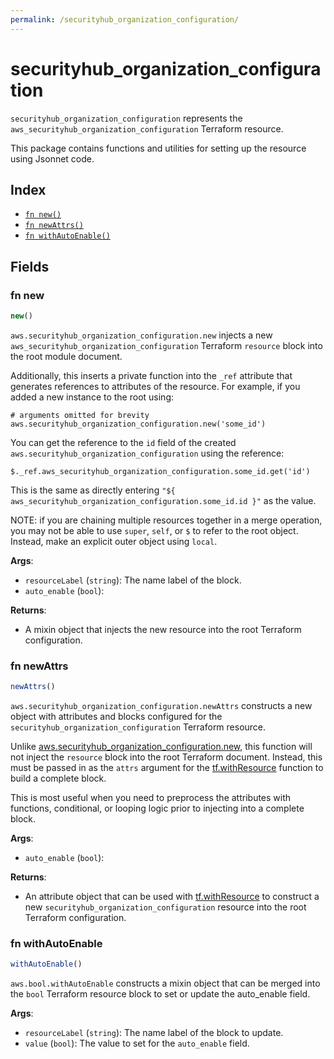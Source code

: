 ```yaml
---
permalink: /securityhub_organization_configuration/
---
```


# securityhub_organization_configuration

`securityhub_organization_configuration` represents the `aws_securityhub_organization_configuration` Terraform resource.



This package contains functions and utilities for setting up the resource using Jsonnet code.


## Index

* [`fn new()`](#fn-new)
* [`fn newAttrs()`](#fn-newattrs)
* [`fn withAutoEnable()`](#fn-withautoenable)

## Fields

### fn new

```ts
new()
```


`aws.securityhub_organization_configuration.new` injects a new `aws_securityhub_organization_configuration` Terraform `resource`
block into the root module document.

Additionally, this inserts a private function into the `_ref` attribute that generates references to attributes of the
resource. For example, if you added a new instance to the root using:

    # arguments omitted for brevity
    aws.securityhub_organization_configuration.new('some_id')

You can get the reference to the `id` field of the created `aws.securityhub_organization_configuration` using the reference:

    $._ref.aws_securityhub_organization_configuration.some_id.get('id')

This is the same as directly entering `"${ aws_securityhub_organization_configuration.some_id.id }"` as the value.

NOTE: if you are chaining multiple resources together in a merge operation, you may not be able to use `super`, `self`,
or `$` to refer to the root object. Instead, make an explicit outer object using `local`.

**Args**:
  - `resourceLabel` (`string`): The name label of the block.
  - `auto_enable` (`bool`): 

**Returns**:
- A mixin object that injects the new resource into the root Terraform configuration.


### fn newAttrs

```ts
newAttrs()
```


`aws.securityhub_organization_configuration.newAttrs` constructs a new object with attributes and blocks configured for the `securityhub_organization_configuration`
Terraform resource.

Unlike [aws.securityhub_organization_configuration.new](#fn-securityhuborganizationconfigurationnew), this function will not inject the `resource`
block into the root Terraform document. Instead, this must be passed in as the `attrs` argument for the
[tf.withResource](https://github.com/tf-libsonnet/core/tree/main/docs#fn-withresource) function to build a complete block.

This is most useful when you need to preprocess the attributes with functions, conditional, or looping logic prior to
injecting into a complete block.

**Args**:
  - `auto_enable` (`bool`): 

**Returns**:
  - An attribute object that can be used with [tf.withResource](https://github.com/tf-libsonnet/core/tree/main/docs#fn-withresource) to construct a new `securityhub_organization_configuration` resource into the root Terraform configuration.


### fn withAutoEnable

```ts
withAutoEnable()
```

`aws.bool.withAutoEnable` constructs a mixin object that can be merged into the `bool`
Terraform resource block to set or update the auto_enable field.



**Args**:
  - `resourceLabel` (`string`): The name label of the block to update.
  - `value` (`bool`): The value to set for the `auto_enable` field.
